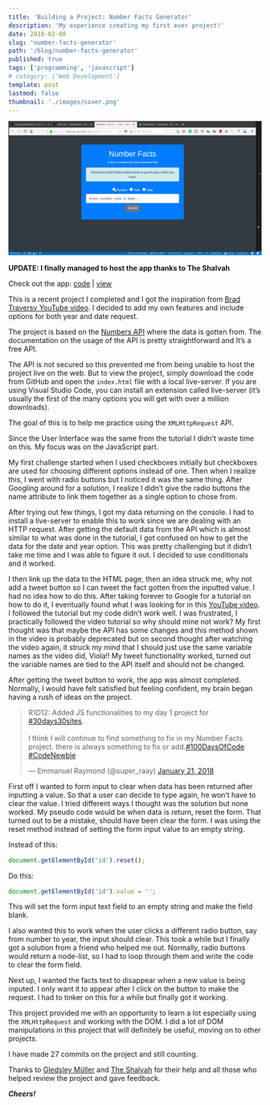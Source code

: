 ```yaml
---
title: 'Building a Project: Number Facts Generator'
description: 'My experience creating my first ever project!'
date: 2018-02-08
slug: 'number-facts-generator'
path: '/blog/number-facts-generator'
published: true
tags: ['programming', 'javascript']
# category: ['Web Development']
template: post
lastmod: false
thumbnail: './images/cover.png'
---
```


![gif demo of application](./images/preview.gif)

**UPDATE: I finally managed to host the app thanks to The Shalvah**

Check out the app: [code](https://www.github.com/peoray/number-facts-generator/) | [view](https://peoray.github.io/number-facts-generator/)

This is a recent project I completed and I got the inspiration from [Brad Traversy YouTube video](https://www.youtube.com/watch?v=tUE2Nic21BA&list=PLillGF-RfqbbnEGy3ROiLWk7JMCuSyQtX&index=17). I decided to add my own features and include options for both year and date request.

The project is based on the [Numbers API](http://numbersapi.com/#42) where the data is gotten from. The documentation on the usage of the API is pretty straightforward and It’s a free API.

The API is not secured so this prevented me from being unable to host the project live on the web. But to view the project, simply download the code from GitHub and open the `index.html` file with a local live-server. If you are using Visual Studio Code, you can install an extension called live-server (it’s usually the first of the many options you will get with over a million downloads).

The goal of this is to help me practice using the `XMLHttpRequest` API.

Since the User Interface was the same from the tutorial I didn’t waste time on this. My focus was on the JavaScript part.

My first challenge started when I used checkboxes initially but checkboxes are used for choosing different options instead of one. Then when I realize this, I went with radio buttons but I noticed it was the same thing. After Googling around for a solution, I realize I didn’t give the radio buttons the name attribute to link them together as a single option to chose from.

After trying out few things, I got my data returning on the console. I had to install a live-server to enable this to work since we are dealing with an HTTP request. After getting the default data from the API which is almost similar to what was done in the tutorial, I got confused on how to get the data for the date and year option. This was pretty challenging but it didn’t take me time and I was able to figure it out. I decided to use conditionals and it worked.

I then link up the data to the HTML page, then an idea struck me, why not add a tweet button so I can tweet the fact gotten from the inputted value. I had no idea how to do this. After taking forever to Google for a tutorial on how to do it, I eventually found what I was looking for in this [YouTube video](https://www.youtube.com/watch?v=_i5Obbjmiig). I followed the tutorial but my code didn’t work well. I was frustrated, I practically followed the video tutorial so why should mine not work? My first thought was that maybe the API has some changes and this method shown in the video is probably deprecated but on second thought after watching the video again, it struck my mind that I should just use the same variable names as the video did, Viola!! My tweet functionality worked, turned out the variable names are tied to the API itself and should not be changed.

After getting the tweet button to work, the app was almost completed. Normally, I would have felt satisfied but feeling confident, my brain began having a rush of ideas on the project.

<blockquote class="twitter-tweet" data-lang="en"><p lang="en" dir="ltr">R1D12: Added JS functionalities to my day 1 project for <a href="https://twitter.com/hashtag/30days30sites?src=hash&amp;ref_src=twsrc%5Etfw">#30days30sites</a>.<br><br>I think I will continue to find something to fix in my Number Facts project. there is always something to fix or add.<a href="https://twitter.com/hashtag/100DaysOfCode?src=hash&amp;ref_src=twsrc%5Etfw">#100DaysOfCode</a> <a href="https://twitter.com/hashtag/CodeNewbie?src=hash&amp;ref_src=twsrc%5Etfw">#CodeNewbie</a></p>&mdash; Emmanuel Raymond (@super_raay) <a href="https://twitter.com/super_raay/status/955212912846692358?ref_src=twsrc%5Etfw">January 21, 2018</a></blockquote>
<script async src="https://platform.twitter.com/widgets.js" charset="utf-8"></script>

First off I wanted to form input to clear when data has been returned after inputting a value. So that a user can decide to type again, he won’t have to clear the value. I tried different ways I thought was the solution but none worked. My pseudo code would be when data is return, reset the form. That turned out to be a mistake, should have been clear the form. I was using the reset method instead of setting the form input value to an empty string.

Instead of this:

```js
document.getElementById('id').reset();
```

Do this:

```js
document.getElementById('id').value = '';
```

This will set the form input text field to an empty string and make the field blank.

I also wanted this to work when the user clicks a different radio button, say from number to year, the input should clear. This took a while but I finally got a solution from a friend who helped me out. Normally, radio buttons would return a node-list, so I had to loop through them and write the code to clear the form field.

Next up, I wanted the facts text to disappear when a new value is being inputed. I only want it to appear after I click on the button to make the request. I had to tinker on this for a while but finally got it working.

This project provided me with an opportunity to learn a lot especially using the `XMLHttpRequest` and working with the DOM. I did a lot of DOM manipulations in this project that will definitely be useful, moving on to other projects.

I have made 27 commits on the project and still counting.

Thanks to [Gledsley Müller](https://twitter.com/gepetobio) and [The Shalvah](https://twitter.com/theshalvah) for their help and all those who helped review the project and gave feedback.

_**Cheers!**_
